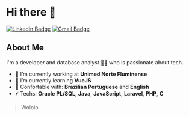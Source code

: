 # Hi there 👋
[![Linkedin Badge](https://img.shields.io/badge/-btardin-blue?style=flat-square&logo=Linkedin&logoColor=white&link=https://www.linkedin.com/in/btardin/)](https://www.linkedin.com/in/btardin/) 
[![Gmail Badge](https://img.shields.io/badge/-brunotardin20@gmail.com-c14438?style=flat-square&logo=Gmail&logoColor=white&link=mailto:brunotardin20@gmail.com)](mailto:brunotardin20@gmail.com)

## About Me 
I'm a developer and database analyst 👨‍💻 who is passionate about tech. 

- 💼 I’m currently working at **Unimed Norte Fluminense** 
- 🌱 I’m currently learning **VueJS**
- 💬 Confortable with: **Brazilian Portuguese** and **English**
- ⚡ Techs: **Oracle PL/SQL**, **Java**, **JavaScript**, **Laravel**, **PHP**, **C**


> Wololo
